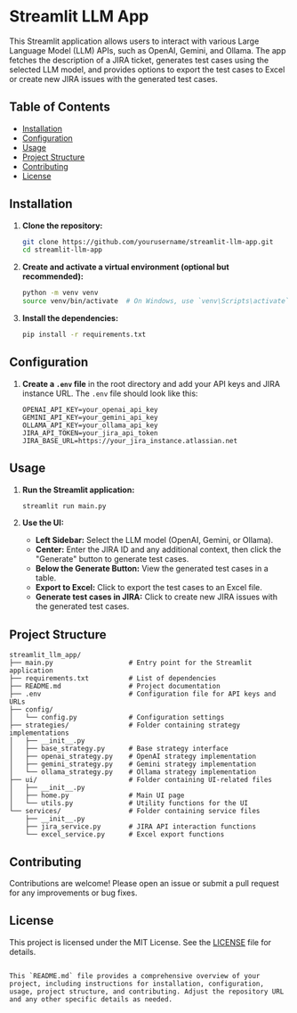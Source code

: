 # Streamlit LLM App

This Streamlit application allows users to interact with various Large Language Model (LLM) APIs, such as OpenAI, Gemini, and Ollama. The app fetches the description of a JIRA ticket, generates test cases using the selected LLM model, and provides options to export the test cases to Excel or create new JIRA issues with the generated test cases.

## Table of Contents
- [Installation](#installation)
- [Configuration](#configuration)
- [Usage](#usage)
- [Project Structure](#project-structure)
- [Contributing](#contributing)
- [License](#license)

## Installation

1. **Clone the repository:**
   ```sh
   git clone https://github.com/yourusername/streamlit-llm-app.git
   cd streamlit-llm-app
   ```

2. **Create and activate a virtual environment (optional but recommended):**
   ```sh
   python -m venv venv
   source venv/bin/activate  # On Windows, use `venv\Scripts\activate`
   ```

3. **Install the dependencies:**
   ```sh
   pip install -r requirements.txt
   ```

## Configuration

1. **Create a `.env` file** in the root directory and add your API keys and JIRA instance URL. The `.env` file should look like this:
   ```env
   OPENAI_API_KEY=your_openai_api_key
   GEMINI_API_KEY=your_gemini_api_key
   OLLAMA_API_KEY=your_ollama_api_key
   JIRA_API_TOKEN=your_jira_api_token
   JIRA_BASE_URL=https://your_jira_instance.atlassian.net
   ```

## Usage

1. **Run the Streamlit application:**
   ```sh
   streamlit run main.py
   ```

2. **Use the UI:**
   - **Left Sidebar:** Select the LLM model (OpenAI, Gemini, or Ollama).
   - **Center:** Enter the JIRA ID and any additional context, then click the "Generate" button to generate test cases.
   - **Below the Generate Button:** View the generated test cases in a table.
   - **Export to Excel:** Click to export the test cases to an Excel file.
   - **Generate test cases in JIRA:** Click to create new JIRA issues with the generated test cases.

## Project Structure

```
streamlit_llm_app/
├── main.py                   # Entry point for the Streamlit application
├── requirements.txt          # List of dependencies
├── README.md                 # Project documentation
├── .env                      # Configuration file for API keys and URLs
├── config/
│   └── config.py             # Configuration settings
├── strategies/               # Folder containing strategy implementations
│   ├── __init__.py
│   ├── base_strategy.py      # Base strategy interface
│   ├── openai_strategy.py    # OpenAI strategy implementation
│   ├── gemini_strategy.py    # Gemini strategy implementation
│   └── ollama_strategy.py    # Ollama strategy implementation
├── ui/                       # Folder containing UI-related files
│   ├── __init__.py
│   ├── home.py               # Main UI page
│   └── utils.py              # Utility functions for the UI
└── services/                 # Folder containing service files
    ├── __init__.py
    ├── jira_service.py       # JIRA API interaction functions
    └── excel_service.py      # Excel export functions
```

## Contributing

Contributions are welcome! Please open an issue or submit a pull request for any improvements or bug fixes.

## License

This project is licensed under the MIT License. See the [LICENSE](LICENSE) file for details.
```

This `README.md` file provides a comprehensive overview of your project, including instructions for installation, configuration, usage, project structure, and contributing. Adjust the repository URL and any other specific details as needed.